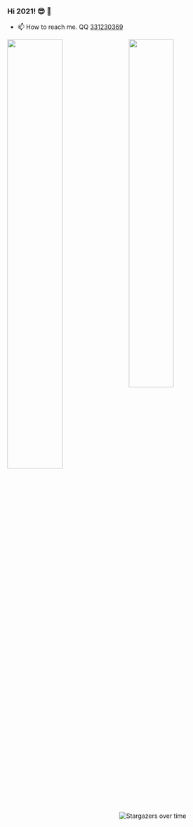 ### Hi 2021! 😎 👋


- 📫 How to reach me. QQ [331230369](https://jq.qq.com/?_wv=1027&k=4ADDSev)

<a href="https://github.com/liudf0716">
<img align="left" width="50%" src="https://github-readme-stats.vercel.app/api?username=liudf0716&theme=solarized-dark&show_icons=true">
</a>

<a href="https://github.com/liudf0716/apfree_wifidog">
<img align="right" width="45%" src="https://github-readme-stats.vercel.app/api/pin/?username=liudf0716&repo=apfree_wifidog">
</a>

![Stargazers over time](https://starchart.cc/liudf0716/apfree_wifidog.svg)
